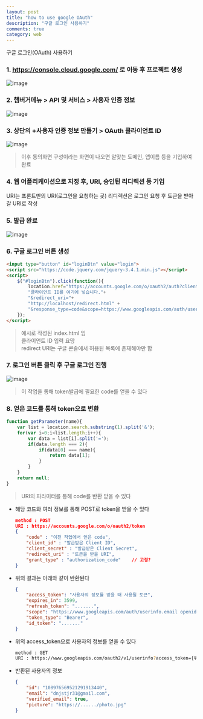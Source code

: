 ```yaml
---
layout: post
title: "how to use google OAuth"
description: "구글 로그인 사용하기"
comments: true
category: web
---
```


구글 로그인(OAuth) 사용하기

### 1. <a href="https://console.cloud.google.com/" target="_blank">https://console.cloud.google.com/</a> 로 이동 후 프로젝트 생성

![image](https://user-images.githubusercontent.com/77267603/108161443-66ad4d80-712e-11eb-8634-6071838cfea6.png)



### 2. 햄버거메뉴 > API 및 서비스 > 사용자 인증 정보

![image](https://user-images.githubusercontent.com/77267603/108161504-8a709380-712e-11eb-86bb-cace03b1058c.png)



### 3. 상단의 +사용자 인증 정보 만들기 > OAuth 클라이언트 ID

![image](https://user-images.githubusercontent.com/77267603/108161504-8a709380-712e-11eb-86bb-cace03b1058c.png)


> 이후 동의화면 구성이라는 화면이 나오면 알맞는 도메인, 앱이름 등을 기입하여 완료




### 4. 웹 어플리케이션으로 지정 후, URI, 승인된 리디렉션 등 기입
URI는 프론트딴의 URI(로그인을 요청하는 곳)
리디렉션은 로그인 요청 후 토큰을 받아갈 URI로 작성




### 5. 발급 완료

![image](https://user-images.githubusercontent.com/77267603/108161616-be4bb900-712e-11eb-9ef7-f21894aabf6b.png)


### 6. 구글 로그인 버튼 생성

```html
<input type="button" id="loginBtn" value="login">
<script src="https://code.jquery.com/jquery-3.4.1.min.js"></script>
<script>
    $("#loginBtn").click(function(){
        location.href="https://accounts.google.com/o/oauth2/auth?client_id="+
        "클라이언트 ID를 여기에 넣습니다."+
        "&redirect_uri="+
        "http://localhost/redirect.html" +
        "&response_type=code&scope=https://www.googleapis.com/auth/userinfo.email&approval_prompt=force&access_type=offline";
    });
</script>
```
>예시로 작성된 index.html 임<br/>클라이언트 ID 입력 요망<br/>redirect URI는 구글 콘솔에서 허용된 목록에 존재해야만 함<br/>


### 7. 로그인 버튼 클릭 후 구글 로그인 진행

![image](https://user-images.githubusercontent.com/77267603/108161787-20a4b980-712f-11eb-83c8-ca26b24286cf.png)


> 이 작업을 통해 token발급에 필요한 code를 얻을 수 있다


### 8. 얻은 코드를 통해 token으로 변환

```javascript
function getParameter(name){
	var list = location.search.substring(1).split('&');
	for(var i=0;i<list.length;i++){
		var data = list[i].split('=');
		if(data.length === 2){
			if(data[0] === name){
				return data[1];
			}
		}
	}
	return null;
}
```

> URI의 파라미터를 통해 code를 반환 받을 수 있다

- 해당 코드와 여러 정보를 통해 POST로 token을 받을 수 있다

    ```json
    method : POST
    URI : https://accounts.google.com/o/oauth2/token
    {
        "code" : "이전 작업에서 얻은 code",
        "client_id" : "발급받은 Client ID",
        "client_secret" : "발급받은 Client Secret",
        "redirect_uri" : "토큰을 받을 URI",
        "grant_type" : "authorization_code"    // 고정?
    }
    ```


- 위의 결과는 아래와 같이 반환된다
    ```json
    {
        "access_token": "사용자의 정보를 얻을 때 사용될 토큰",
        "expires_in": 3599,
        "refresh_token": ".......",
        "scope": "https://www.googleapis.com/auth/userinfo.email openid",
        "token_type": "Bearer",
        "id_token": "......."
    }
    ```


- 위의 access_token으로 사용자의 정보를 얻을 수 있다

    ```bash
    method : GET
    URI : https://www.googleapis.com/oauth2/v1/userinfo?access_token={위의 access_token}
    ```


- 반환된 사용자의 정보

    ```json
    {
        "id": "108976569521291913440",
        "email": "dnjstjr31@gmail.com",
        "verified_email": true,
        "picture": "https://....../photo.jpg"
    }
    ```




















